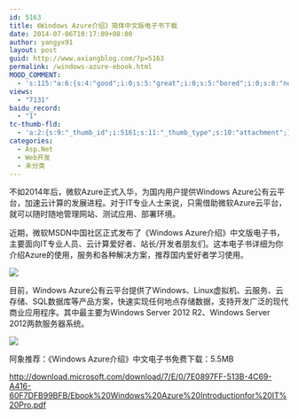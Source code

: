 ```yaml
---
id: 5163
title: 《Windows Azure介绍》简体中文版电子书下载
date: 2014-07-06T10:17:09+08:00
author: yangyx91
layout: post
guid: http://www.axiangblog.com/?p=5163
permalink: /windows-azure-ebook.html
MOOD_COMMENT:
  - 's:115:"a:6:{s:4:"good";i:0;s:5:"great";i:0;s:5:"bored";i:0;s:8:"nonsense";i:0;s:13:"notunderstand";i:0;s:7:"passing";i:0;}";'
views:
  - "7131"
baidu_record:
  - "1"
tc-thumb-fld:
  - 'a:2:{s:9:"_thumb_id";i:5161;s:11:"_thumb_type";s:10:"attachment";}'
categories:
  - Asp.Net
  - Web开发
  - 未分类
---
```

不如2014年后，微软Azure正式入华，为国内用户提供Windows Azure公有云平台，加速云计算的发展进程。对于IT专业人士来说，只需借助微软Azure云平台，就可以随时随地管理网站、测试应用、部署环境。 

近期，微软MSDN中国社区正式发布了《Windows Azure介绍》中文版电子书，主要面向IT专业人员、云计算爱好者、站长/开发者朋友们。这本电子书详细为你介绍Azure的使用，服务和各种解决方案，推荐国内爱好者学习使用。 

![](http://www.axiangblog.com/wp-content/uploads/2014/07/070614_1017_WindowsAzur1.jpg) 

目前，Windows Azure公有云平台提供了Windows、Linux虚拟机、云服务、云存储、SQL数据库等产品方案，快速实现任何地点存储数据，支持开发广泛的现代商业应用程序。其中最主要为Windows Server 2012 R2、Windows Server 2012两款服务器系统。 

![](http://www.axiangblog.com/wp-content/uploads/2014/07/070614_1017_WindowsAzur2.jpg) 

阿象推荐：《Windows Azure介绍》中文电子书免费下载：5.5MB 

<a href="http://download.microsoft.com/download/7/E/0/7E0897FF-513B-4C69-A416-60F7DFB99BFB/Ebook%20Windows%20Azure%20Introductionfor%20IT%20Pro.pdf" target="_blank"  rel="nofollow" >http://download.microsoft.com/download/7/E/0/7E0897FF-513B-4C69-A416-60F7DFB99BFB/Ebook%20Windows%20Azure%20Introductionfor%20IT%20Pro.pdf</a>